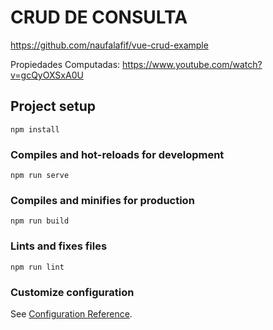 
# CRUD DE CONSULTA

https://github.com/naufalafif/vue-crud-example

Propiedades Computadas: https://www.youtube.com/watch?v=gcQyOXSxA0U

## Project setup
```
npm install
```

### Compiles and hot-reloads for development
```
npm run serve
```

### Compiles and minifies for production
```
npm run build
```

### Lints and fixes files
```
npm run lint
```

### Customize configuration
See [Configuration Reference](https://cli.vuejs.org/config/).
